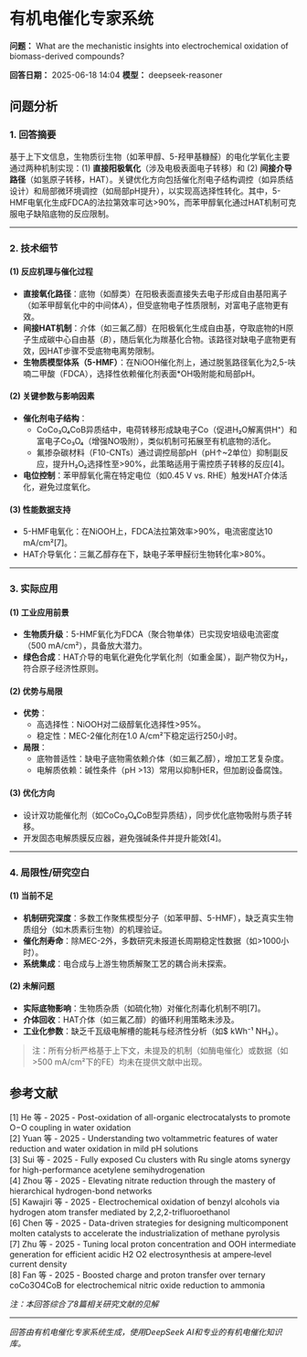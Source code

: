# 有机电催化专家系统

**问题：** What are the mechanistic insights into electrochemical oxidation of biomass-derived compounds?

**回答日期：** 2025-06-18 14:04
**模型：** deepseek-reasoner

## 问题分析
### 1. 回答摘要    
基于上下文信息，生物质衍生物（如苯甲醇、5-羟甲基糠醛）的电化学氧化主要通过两种机制实现：(1) **直接阳极氧化**（涉及电极表面电子转移）和 (2) **间接介导路径**（如氢原子转移，HAT）。关键优化方向包括催化剂电子结构调控（如异质结设计）和局部微环境调控（如局部pH提升），以实现高选择性转化。其中，5-HMF电氧化生成FDCA的法拉第效率可达>90%，而苯甲醇氧化通过HAT机制可克服电子缺陷底物的反应限制。  

---

### 2. 技术细节    
#### (1) 反应机理与催化过程    
- **直接氧化路径**：底物（如醇类）在阳极表面直接失去电子形成自由基阳离子（如苯甲醇氧化中的中间体*A*），但受底物电子性质限制，对富电子底物更有效。      
- **间接HAT机制**：介体（如三氟乙醇）在阳极氧化生成自由基，夺取底物的H原子生成碳中心自由基（*B*），随后氧化为羰基化合物。该路径对缺电子底物更有效，因HAT步骤不受底物电离势限制。      
- **生物质模型体系（5-HMF）**：在NiOOH催化剂上，通过脱氢路径氧化为2,5-呋喃二甲酸（FDCA），选择性依赖催化剂表面*OH吸附能和局部pH。    

#### (2) 关键参数与影响因素    
- **催化剂电子结构**：      
  - CoCo₃O₄CoB异质结中，电荷转移形成缺电子Co（促进H₂O解离供H⁺）和富电子Co₃O₄（增强NO吸附），类似机制可拓展至有机底物的活化。      
  - 氟掺杂碳材料（F10-CNTs）通过调控局部pH（pH↑~2单位）抑制副反应，提升H₂O₂选择性至>90%，此策略适用于需控质子转移的反应[4]。      
- **电位控制**：苯甲醇氧化需在特定电位（如0.45 V vs. RHE）触发HAT介体活化，避免过度氧化。    

#### (3) 性能数据支持    
- 5-HMF电氧化：在NiOOH上，FDCA法拉第效率>90%，电流密度达10 mA/cm²[7]。      
- HAT介导氧化：三氟乙醇存在下，缺电子苯甲醛衍生物转化率>80%。    

---

### 3. 实际应用    
#### (1) 工业应用前景    
- **生物质升级**：5-HMF氧化为FDCA（聚合物单体）已实现安培级电流密度（500 mA/cm²），具备放大潜力。      
- **绿色合成**：HAT介导的电氧化避免化学氧化剂（如重金属），副产物仅为H₂，符合原子经济性原则。    

#### (2) 优势与局限    
- **优势**：      
  - 高选择性：NiOOH对二级醇氧化选择性>95%。      
  - 稳定性：MEC-2催化剂在1.0 A/cm²下稳定运行250小时。      
- **局限**：      
  - 底物普适性：缺电子底物需依赖介体（如三氟乙醇），增加工艺复杂度。      
  - 电解质依赖：碱性条件（pH >13）常用以抑制HER，但加剧设备腐蚀。    

#### (3) 优化方向    
- 设计双功能催化剂（如CoCo₃O₄CoB型异质结），同步优化底物吸附与质子转移。      
- 开发固态电解质膜反应器，避免强碱条件并提升能效[4]。    

---

### 4. 局限性/研究空白    
#### (1) 当前不足    
- **机制研究深度**：多数工作聚焦模型分子（如苯甲醇、5-HMF），缺乏真实生物质组分（如木质素衍生物）的机理验证。      
- **催化剂寿命**：除MEC-2外，多数研究未报道长周期稳定性数据（如>1000小时）。      
- **系统集成**：电合成与上游生物质解聚工艺的耦合尚未探索。    

#### (2) 未解问题    
- **实际底物影响**：生物质杂质（如硫化物）对催化剂毒化机制不明[7]。      
- **介体回收**：HAT介体（如三氟乙醇）的循环利用策略未涉及。      
- **工业化参数**：缺乏千瓦级电解槽的能耗与经济性分析（如$ kWh⁻¹ NH₃）。    

> 注：所有分析严格基于上下文，未提及的机制（如酶电催化）或数据（如>500 mA/cm²下的FE）均未在提供文献中出现。

## 参考文献
[1] He 等 - 2025 - Post-oxidation of all-organic electrocatalysts to promote O−O coupling in water oxidation  
[2] Yuan 等 - 2025 - Understanding two voltammetric features of water reduction and water oxidation in mild pH solutions  
[3] Sui 等 - 2025 - Fully exposed Cu clusters with Ru single atoms synergy for high-performance acetylene semihydrogenation  
[4] Zhou 等 - 2025 - Elevating nitrate reduction through the mastery of hierarchical hydrogen-bond networks  
[5] Kawajiri 等 - 2025 - Electrochemical oxidation of benzyl alcohols via hydrogen atom transfer mediated by 2,2,2-trifluoroethanol  
[6] Chen 等 - 2025 - Data-driven strategies for designing multicomponent molten catalysts to accelerate the industrialization of methane pyrolysis  
[7] Zhu 等 - 2025 - Tuning local proton concentration and OOH intermediate generation for efficient acidic H2 O2 electrosynthesis at ampere‐level current density  
[8] Fan 等 - 2025 - Boosted charge and proton transfer over ternary coCo3O4CoB for electrochemical nitric oxide reduction to ammonia  

*注：本回答综合了8篇相关研究文献的见解*

---
*回答由有机电催化专家系统生成，使用DeepSeek AI和专业的有机电催化知识库。*